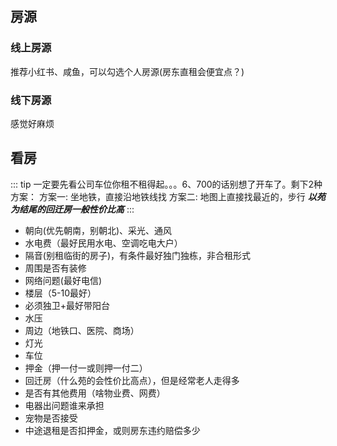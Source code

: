 ## 房源
### 线上房源
推荐小红书、咸鱼，可以勾选个人房源(房东直租会便宜点？)
### 线下房源
感觉好麻烦
## 看房
::: tip
一定要先看公司车位你租不租得起。。。6、700的话别想了开车了。剩下2种方案：
方案一: 坐地铁，直接沿地铁线找
方案二: 地图上直接找最近的，步行
***以苑为结尾的回迁房一般性价比高***
:::
- 朝向(优先朝南，别朝北)、采光、通风
- 水电费（最好民用水电、空调吃电大户）
- 隔音(别租临街的房子)，有条件最好独门独栋，非合租形式
- 周围是否有装修
- 网络问题(最好电信)
- 楼层（5-10最好）
- 必须独卫+最好带阳台
- 水压
- 周边（地铁口、医院、商场）
- 灯光
- 车位
- 押金（押一付一或则押一付二）
- 回迁房（什么苑的会性价比高点），但是经常老人走得多
- 是否有其他费用（啥物业费、网费）
- 电器出问题谁来承担
- 宠物是否接受
- 中途退租是否扣押金，或则房东违约赔偿多少
